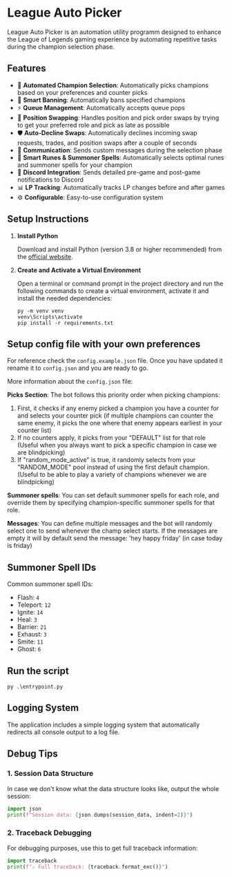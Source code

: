 # League Auto Picker

League Auto Picker is an automation utility programm designed to enhance the League of Legends gaming experience by automating repetitive tasks during the champion selection phase.

## Features

- 🤖 **Automated Champion Selection**: Automatically picks champions based on your preferences and counter picks
- 🚫 **Smart Banning**: Automatically bans specified champions
- ⚡ **Queue Management**: Automatically accepts queue pops
- 🔄 **Position Swapping**: Handles position and pick order swaps by trying to get your preferred role and pick as late as possible
- 🛡️ **Auto-Decline Swaps**: Automatically declines incoming swap requests, trades, and position swaps after a couple of seconds
- 💬 **Communication**: Sends custom messages during the selection phase
- 🔮 **Smart Runes & Summoner Spells**: Automatically selects optimal runes and summoner spells for your champion
- 📢 **Discord Integration**: Sends detailed pre-game and post-game notifications to Discord
- 📊 **LP Tracking**: Automatically tracks LP changes before and after games
- ⚙️ **Configurable**: Easy-to-use configuration system

## Setup Instructions

1. **Install Python**

   Download and install Python (version 3.8 or higher recommended) from the [official website](https://www.python.org/downloads/).

2. **Create and Activate a Virtual Environment**

   Open a terminal or command prompt in the project directory and run the following commands to create a virtual environment, activate it and install the needed dependencies:

   ```
   py -m venv venv
   venv\Scripts\activate
   pip install -r requirements.txt
   ```

## Setup config file with your own preferences

For reference check the `config.example.json` file. Once you have updated it rename it to `config.json` and you are ready to go.

More information about the `config.json` file:

**Picks Section**: The bot follows this priority order when picking champions: 
1) First, it checks if any enemy picked a champion you have a counter for and selects your counter pick (if multiple champions can counter the same enemy, it picks the one where that enemy appears earliest in your counter list) 
2) If no counters apply, it picks from your "DEFAULT" list for that role (Useful when you always want to pick a specific champion in case we are blindpicking) 
3) If "random_mode_active" is true, it randomly selects from your "RANDOM_MODE" pool instead of using the first default champion. (Useful to be able to play a variety of champions whenever we are blindpicking)

**Summoner spells**: You can set default summoner spells for each role, and override them by specifying champion-specific summoner spells for that role.

**Messages**: You can define multiple messages and the bot will randomly select one to send whenever the champ select starts. If the messages are empty it will by default send the message: 'hey happy friday' (in case today is friday)

## Summoner Spell IDs

Common summoner spell IDs:

- Flash: `4`
- Teleport: `12`
- Ignite: `14`
- Heal: `3`
- Barrier: `21`
- Exhaust: `3`
- Smite: `11`
- Ghost: `6`

## **Run the script**

```
py .\entrypoint.py
```

## Logging System

The application includes a simple logging system that automatically redirects all console output to a log file.

## Debug Tips

### 1. Session Data Structure

In case we don't know what the data structure looks like, output the whole session:

```python
import json
print(f"Session data: {json.dumps(session_data, indent=2)}")
```

### 2. Traceback Debugging

For debugging purposes, use this to get full traceback information:

```python
import traceback
print(f"⚠️ Full traceback: {traceback.format_exc()}")
```
